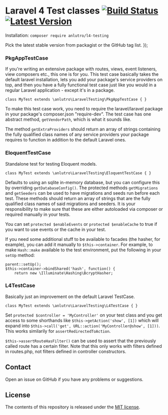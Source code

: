 # Laravel 4 Test classes [![Build Status](https://travis-ci.org/anlutro/laravel-testing.png?branch=master)](https://travis-ci.org/anlutro/laravel-testing) [![Latest Version](http://img.shields.io/github/tag/anlutro/laravel-testing.svg)](https://github.com/anlutro/laravel-testing/releases)
Installation: `composer require anlutro/l4-testing`

Pick the latest stable version from packagist or the GitHub tag list.
    });

### PkgAppTestCase
If you're writing an extensive package with routes, views, event listeners, view composers etc., this one is for you. This test case basically takes the default laravel installation, lets you add your package's service providers on top, and then you have a fully functional test case just like you would in a regular Laravel application - except it's in a package.

    class MyTest extends \anlutro\LaravelTesting\PkgAppTestCase { }

To make this test case work, you need to require the laravel/laravel package in your package's composer.json "require-dev". The test case has one abstract method, `getVendorPath`, which is what it sounds like.

The method `getExtraProviders` should return an array of strings containing the fully qualified class names of any service providers your package requires to function in addition to the default Laravel ones.

### EloquentTestCase
Standalone test for testing Eloquent models.

    class MyTest extends \anlutro\LaravelTesting\EloquentTestCase { }

Defaults to using an sqlite in-memory database, but you can configure this by overriding `getDatabaseConfig()`. The protected methods `getMigrations` and `getSeeders` can be used to have migrations and seeds run before each test. These methods should return an array of strings that are the fully qualified class names of said migrations and seeders. It is your responsibility to make sure that these are either autoloaded via composer or required manually in your tests.

You can set `protected $enableEvents` or `protected $enableCache` to true if you want to use events or the cache in your test.

If you need some additional stuff to be available to facades (the hasher, for example), you can add it manually to `$this->container`. For example, to make `Hash::make` available to the test environment, put the following in your `setUp` method:

    parent::setUp();
    $this->container->bindShared('hash', function() {
        return new \Illuminate\Hashing\BcryptHasher;

### L4TestCase
Basically just an improvement on the default Laravel TestCase.

    class MyTest extends \anlutro\LaravelTesting\L4TestCase { }

Set `protected $controller = 'MyController'` on your test class and you get access to some shorthands like `$this->getAction('show', [1])` which will expand into `$this->call('get', URL::action('MyController@show', [1]))`. This works similarily for `assertRedirectedToAction`.

`$this->assertRouteHasFilter()` can be used to assert that the previously called route has a certain filter. Note that this only works with filters defined in routes.php, not filters defined in controller constructors.

## Contact
Open an issue on GitHub if you have any problems or suggestions.

## License
The contents of this repository is released under the [MIT license](http://opensource.org/licenses/MIT).